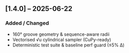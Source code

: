 ## [1.4.0] – 2025-06-22
### Added / Changed
* 160° groove geometry & sequence-aware radii
* Vectorised √u cylindrical sampler (CuPy-ready)
* Deterministic test suite & baseline perf guard (≤5% Δ)
